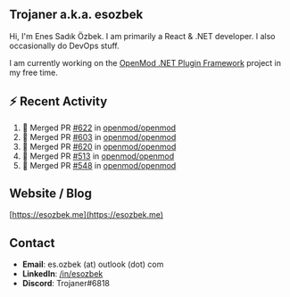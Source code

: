 ##  Trojaner a.k.a. esozbek
Hi, I'm Enes Sadık Özbek. I am primarily a React & .NET developer. I also occasionally do DevOps stuff.

I am currently working on the [OpenMod .NET Plugin Framework](https://github.com/openmod/openmod) project in my free time. 

## :zap: Recent Activity

<!--START_SECTION:activity-->
1. 🎉 Merged PR [#622](https://github.com/openmod/openmod/pull/622) in [openmod/openmod](https://github.com/openmod/openmod)
2. 🎉 Merged PR [#603](https://github.com/openmod/openmod/pull/603) in [openmod/openmod](https://github.com/openmod/openmod)
3. 🎉 Merged PR [#620](https://github.com/openmod/openmod/pull/620) in [openmod/openmod](https://github.com/openmod/openmod)
4. 🎉 Merged PR [#513](https://github.com/openmod/openmod/pull/513) in [openmod/openmod](https://github.com/openmod/openmod)
5. 🎉 Merged PR [#548](https://github.com/openmod/openmod/pull/548) in [openmod/openmod](https://github.com/openmod/openmod)
<!--END_SECTION:activity-->

## Website / Blog
[https://esozbek.me](https://esozbek.me)

## Contact
- **Email**: es.ozbek (at) outlook (dot) com
- **LinkedIn**: [/in/esozbek](https://linkedin.com/in/esozbek)
- **Discord**: Trojaner#6818
